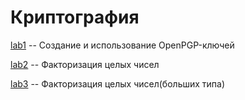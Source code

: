 # Криптография

[lab1](lab1) -- Создание и использование OpenPGP-ключей

[lab2](lab2) -- Факторизация целых чисел

[lab3](lab3) -- Факторизация целых чисел(больших типа)
